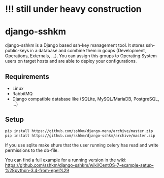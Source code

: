 # !!! still under heavy construction

# django-sshkm
django-sshkm is a Django based ssh-key management tool.
It stores ssh-public-keys in a database and combine them in goups (Development, Operations, Externals, ...). You can assign this groups to Operating System users on target hosts and are able to deploy your configurations.

## Requirements
- Linux
- RabbitMQ
- Django compatible database like (SQLite, MySQL/MariaDB, PostgreSQL, ...)

## Setup
```bash
pip install https://github.com/sshkm/django-menu/archive/master.zip
pip install https://github.com/sshkm/django-sshkm/archive/master.zip
```
If you use sqlite make shure that the user running celery has read and write permissions to the db-file.

You can find a full example for a running version in the wiki: https://github.com/sshkm/django-sshkm/wiki/CentOS-7-example-setup-%28python-3.4-from-epel%29
